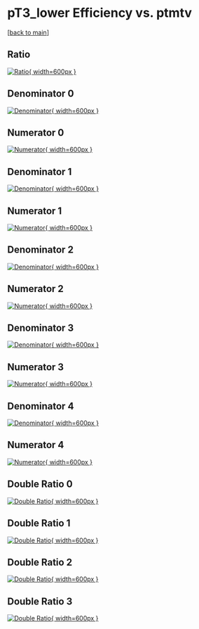 # pT3_lower Efficiency vs. ptmtv

[[back to main](./)]



## Ratio

[![Ratio](../mtv/var/pT3_lower_base_0_1_eff_ptmtv.png){ width=600px }](../mtv/var/pT3_lower_base_0_1_eff_ptmtv.pdf)

## Denominator 0

[![Denominator](../mtv/den/pT3_lower_base_0_1_eff_ptmtv_den0.png){ width=600px }](../mtv/den/pT3_lower_base_0_1_eff_ptmtv_den0.pdf)

## Numerator 0

[![Numerator](../mtv/num/pT3_lower_base_0_1_eff_ptmtv_num0.png){ width=600px }](../mtv/num/pT3_lower_base_0_1_eff_ptmtv_num0.pdf)

## Denominator 1

[![Denominator](../mtv/den/pT3_lower_base_0_1_eff_ptmtv_den1.png){ width=600px }](../mtv/den/pT3_lower_base_0_1_eff_ptmtv_den1.pdf)

## Numerator 1

[![Numerator](../mtv/num/pT3_lower_base_0_1_eff_ptmtv_num1.png){ width=600px }](../mtv/num/pT3_lower_base_0_1_eff_ptmtv_num1.pdf)

## Denominator 2

[![Denominator](../mtv/den/pT3_lower_base_0_1_eff_ptmtv_den2.png){ width=600px }](../mtv/den/pT3_lower_base_0_1_eff_ptmtv_den2.pdf)

## Numerator 2

[![Numerator](../mtv/num/pT3_lower_base_0_1_eff_ptmtv_num2.png){ width=600px }](../mtv/num/pT3_lower_base_0_1_eff_ptmtv_num2.pdf)

## Denominator 3

[![Denominator](../mtv/den/pT3_lower_base_0_1_eff_ptmtv_den3.png){ width=600px }](../mtv/den/pT3_lower_base_0_1_eff_ptmtv_den3.pdf)

## Numerator 3

[![Numerator](../mtv/num/pT3_lower_base_0_1_eff_ptmtv_num3.png){ width=600px }](../mtv/num/pT3_lower_base_0_1_eff_ptmtv_num3.pdf)

## Denominator 4

[![Denominator](../mtv/den/pT3_lower_base_0_1_eff_ptmtv_den4.png){ width=600px }](../mtv/den/pT3_lower_base_0_1_eff_ptmtv_den4.pdf)

## Numerator 4

[![Numerator](../mtv/num/pT3_lower_base_0_1_eff_ptmtv_num4.png){ width=600px }](../mtv/num/pT3_lower_base_0_1_eff_ptmtv_num4.pdf)

## Double Ratio 0

[![Double Ratio](../mtv/ratio/pT3_lower_base_0_1_eff_ptmtv_ratio0.png){ width=600px }](../mtv/ratio/pT3_lower_base_0_1_eff_ptmtv_ratio0.pdf)

## Double Ratio 1

[![Double Ratio](../mtv/ratio/pT3_lower_base_0_1_eff_ptmtv_ratio1.png){ width=600px }](../mtv/ratio/pT3_lower_base_0_1_eff_ptmtv_ratio1.pdf)

## Double Ratio 2

[![Double Ratio](../mtv/ratio/pT3_lower_base_0_1_eff_ptmtv_ratio2.png){ width=600px }](../mtv/ratio/pT3_lower_base_0_1_eff_ptmtv_ratio2.pdf)

## Double Ratio 3

[![Double Ratio](../mtv/ratio/pT3_lower_base_0_1_eff_ptmtv_ratio3.png){ width=600px }](../mtv/ratio/pT3_lower_base_0_1_eff_ptmtv_ratio3.pdf)

